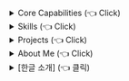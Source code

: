 <details>
<summary>Core Capabilities (👈 Click)</summary>
<div markdown="1">       
 
 - Developing projects with Spring, SpringBoot, and Spring Data JPA
 
 - Use AWS EC2, RDS and S3 to develop and deploy applications
 
 - Experience in full development cycle from planning to design to development
</div>
</details>

<details>
<summary>Skills (👈 Click)</summary>
<div markdown="1">       
 </br>
① C++</br>
: I can implement basic algorithms such as DFS, BFS, DP, etc. by using the data structure.
</br></br>
② Java</br>
: I developed and released the web server using Spring MVC through Spring and SpringBoot framework.
</br></br>
③ JavaScript</br>
: I developed a map marine data delivery service through public templates and Google Maps APIs.
</br></br>
④ RDBMS</br>
: I usually use MySQL. I can do basic data modeling and I mapped it to Spring Project with Spring Data JPA.
</br></br>
➄ Linux Command and Development Environments</br>
: I deployed the project on a Linux-based AWS EC2 web server.
</br></br>
➅ Cloud</br>
: I deployed a web server on AWS EC2 and connected S3 for storing unstructured data and RDS for storing structured data through AWS Lambda.
</br></br>
➆ Configuration Management </br>
: I divided branche by project team members and developed division of labor.
</br></br>
➇ Test</br>
: I wrote a test code for a simple example through JUnit and SpringBootTest.
</div>
</details>

<details>
<summary>Projects (👈 Click)</summary>
<div markdown="1">       

 - https://github.com/Forrest-GoF/job-scanner-server

 - https://github.com/juwon0605/bluecoconut_website

 - https://github.com/juwon0605/INCAR
</div>
</details>

<details>
<summary>About Me (👈 Click)</summary>
<div markdown="1">       
 ...
</div>
</details>

<details>
<summary>[한글 소개] (👈 클릭)</summary>
 <br>
<div markdown="1">       
 <details>
<summary>핵심 역량 (👈 클릭)</summary>
<div markdown="1">       
 
 - Spring과 SpringBoot, Spring Data JPA로 프로젝트 개발

 - AWS EC2, RDS, S3를 활용해 애플리케이션을 개발하고 배포

 - 기획부터 디자인, 개발까지 풀 사이클 개발 주기 경험
</div>
</details>

<details>
<summary>보유 기술 (👈 클릭)</summary>
<div markdown="1">       
 </br>
 ① C++</br>
 : 자료구조를 활용해 DFS, BFS, DP 등 기본적인 알고리즘을 구현할 수 있습니다.
 </br></br>
 ② Java</br>
 : Spring과 SpringBoot 프레임워크를 통해 Spring MVC를 사용하여 웹 서버를 만들어 출시해봤습니다.
 </br></br>
 ③ JavaScript</br>
 : 공개 탬플릿과 구글맵 API를 통해 지도 해양 데이터 제공 서비스를 개발해봤습니다.
 </br></br>
 ④ RDBMS</br>
 : 주로 MySQL을 사용합니다. 기본적인 데이터 모델링을 할 수 있고 Spring Data JPA로 Spring 프로젝트와 연동해봤습니다.
 </br></br>
 ➄ Linux 커맨드 및 개발환경</br>
 : Linux기반 AWS EC2 웹서버에 프로젝트를 배포해봤습니다. 
 </br></br>
 ➅ 클라우드</br>
 : AWS EC2에 웹서버를 배포하고 AWS Lambda를 통해 비정형 데이터 저장을 위한 S3와 정형 데이터 저장을 위한 RDS를 연동해봤습니다.
 </br></br>
 ➆ 형상관리</br>
 : 프로젝트 팀원별로 branche를 나누어 분업 개발했습니다.
 </br></br>
 ➇ 테스트</br>
 : JUnit과 SpringBootTest를 통해 간단한 예제의 테스트 코드를 작성했습니다.

</div>
</details>

<details>
<summary>프로젝트 (👈 클릭)</summary>
<div markdown="1">       
 
 - https://github.com/Forrest-GoF/job-scanner-server

 - https://github.com/juwon0605/bluecoconut_website

 - https://github.com/juwon0605/INCAR
</div>
</details>

<details>
<summary>자기 소개 (👈 클릭)</summary>
<div markdown="1">       
 ...
</div>
</details>

</div>
</details>
<!--
**juwon0605/juwon0605** is a ✨ _special_ ✨ repository because its `README.md` (this file) appears on your GitHub profile.

Here are some ideas to get you started:

- 🔭 I’m currently working on ...
- 🌱 I’m currently learning ...
- 👯 I’m looking to collaborate on ...
- 🤔 I’m looking for help with ...
- 💬 Ask me about ...
- 📫 How to reach me: ...
- 😄 Pronouns: ...
- ⚡ Fun fact: ...
-->
